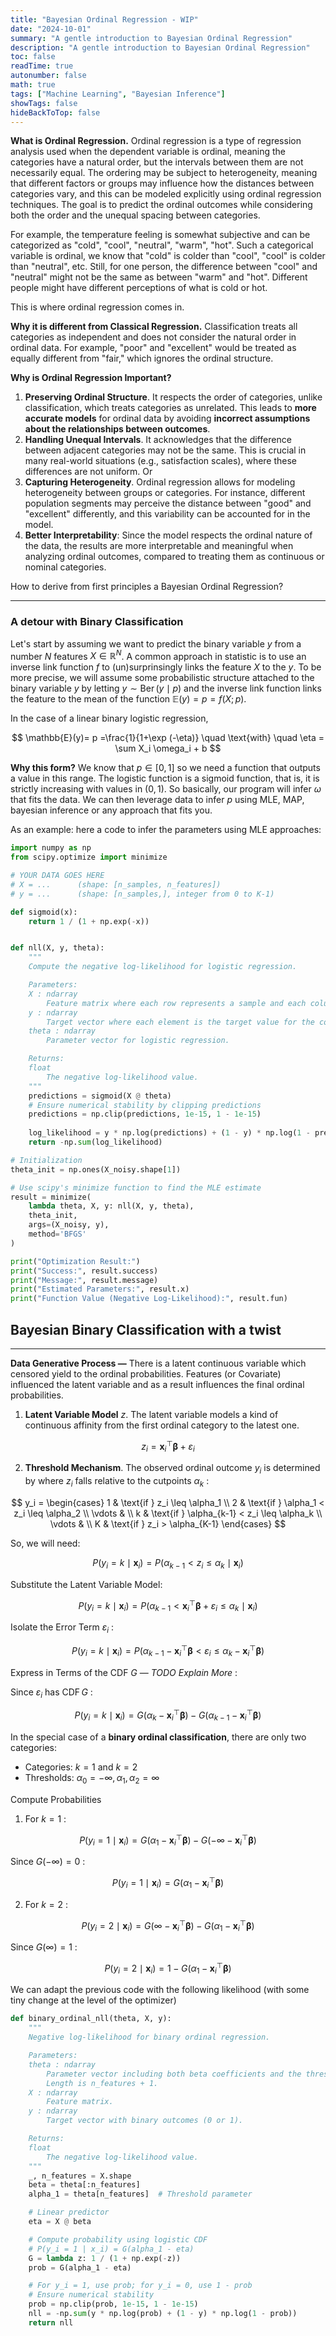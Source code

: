 ```yaml
---
title: "Bayesian Ordinal Regression - WIP"
date: "2024-10-01"
summary: "A gentle introduction to Bayesian Ordinal Regression"
description: "A gentle introduction to Bayesian Ordinal Regression"
toc: false
readTime: true
autonumber: false
math: true
tags: ["Machine Learning", "Bayesian Inference"]
showTags: false
hideBackToTop: false
---
```


**What is Ordinal Regression.**  Ordinal regression is a type of regression analysis used when the dependent variable is ordinal, meaning the categories have a natural order, but the intervals between them are not necessarily equal. 
The ordering may be subject to heterogeneity, meaning that different factors or groups may influence how the distances between categories vary, and this can be modeled explicitly using ordinal regression techniques.
The goal is to predict the ordinal outcomes while considering both the order and the unequal spacing between categories. 

For example, the temperature feeling is somewhat subjective and can be categorized as "cold", "cool", "neutral", "warm", "hot". 
Such a categorical variable is ordinal, we know that "cold" is colder than "cool", "cool" is colder than "neutral", etc.
Still, for one person, the difference between "cool" and "neutral" might not be the same as between "warm" and "hot".
Different people might have different perceptions of what is cold or hot.

This is where ordinal regression comes in.

**Why it is different from Classical Regression.** Classification treats all categories as independent and does not consider the natural order in ordinal data. For example, "poor" and "excellent" would be treated as equally different from "fair," which ignores the ordinal structure.

**Why is Ordinal Regression Important?**

1. **Preserving Ordinal Structure**. It respects the order of categories, unlike classification, which treats categories as unrelated. This leads to **more accurate models** for ordinal data by avoiding **incorrect assumptions about the relationships between outcomes**.
2. **Handling Unequal Intervals**. It acknowledges that the difference between adjacent categories may not be the same. This is crucial in many real-world situations (e.g., satisfaction scales), where these differences are not uniform. Or 
3. **Capturing Heterogeneity**. Ordinal regression allows for modeling heterogeneity between groups or categories. For instance, different population segments may perceive the distance between "good" and "excellent" differently, and this variability can be accounted for in the model.
4. **Better Interpretability**: Since the model respects the ordinal nature of the data, the results are more interpretable and meaningful when analyzing ordinal outcomes, compared to treating them as continuous or nominal categories.

How to derive from first principles a Bayesian Ordinal Regression?

---
### A detour with Binary Classification

Let's start by assuming we want to predict the binary variable $y$ from a number $N$ features $X \in \mathbb{R}^N$. 
A common approach in statistic is to use an inverse link function $f$ to (un)surprinsingly links the feature $X$ to the $y$. 
To be more precise, we will assume some probabilistic structure attached to the binary variable $y$ by letting $y \sim \operatorname{Ber}(y \mid p)$ and the inverse link function links the feature to the mean of the function $\mathbb{E}(y)=p=f(X ; p)$.

In the case of a linear binary logistic regression, 

$$ 
\mathbb{E}(y)= p =\frac{1}{1+\exp (-\eta)} \quad \text{with} \quad \eta = \sum X_i \omega_i + b
$$

**Why this form?**
We know that $p \in [0,1]$ so we need a function that outputs a value in this range.
The logistic function is a sigmoid function, that is, it is strictly increasing with values in $(0,1)$.
So basically, our program will infer $\omega$ that fits the data.
We can then leverage data to infer $p$ using MLE, MAP, bayesian inference or any approach that fits you.

As an example: here a code to infer the parameters using MLE approaches: 
```python
import numpy as np
from scipy.optimize import minimize

# YOUR DATA GOES HERE
# X = ...      (shape: [n_samples, n_features])
# y = ...      (shape: [n_samples,], integer from 0 to K-1)

def sigmoid(x):
    return 1 / (1 + np.exp(-x))


def nll(X, y, theta):
    """
    Compute the negative log-likelihood for logistic regression.

    Parameters:
    X : ndarray
        Feature matrix where each row represents a sample and each column represents a feature.
    y : ndarray
        Target vector where each element is the target value for the corresponding sample.
    theta : ndarray
        Parameter vector for logistic regression.

    Returns:
    float
        The negative log-likelihood value.
    """
    predictions = sigmoid(X @ theta)
    # Ensure numerical stability by clipping predictions
    predictions = np.clip(predictions, 1e-15, 1 - 1e-15)
    
    log_likelihood = y * np.log(predictions) + (1 - y) * np.log(1 - predictions)
    return -np.sum(log_likelihood)

# Initialization 
theta_init = np.ones(X_noisy.shape[1])

# Use scipy's minimize function to find the MLE estimate
result = minimize(
    lambda theta, X, y: nll(X, y, theta),
    theta_init,
    args=(X_noisy, y),
    method='BFGS'
)

print("Optimization Result:")
print("Success:", result.success)
print("Message:", result.message)
print("Estimated Parameters:", result.x)
print("Function Value (Negative Log-Likelihood):", result.fun)
```



## Bayesian Binary Classification with a twist
---

**Data Generative Process —** There is a latent continuous variable which censored yield to the ordinal probabilities. Features (or Covariate) influenced the latent variable and as a result influences the final ordinal probabilities.

1. **Latent Variable Model** $z$. The latent variable models a kind of continuous affinity from the first ordinal category to the latest one.

$$
z_i =\mathbf{x}_i^{\top} \boldsymbol{\beta}+\varepsilon_i
$$

2. **Threshold Mechanism**.
The observed ordinal outcome $y_i$ is determined by where $z_i$ falls relative to the cutpoints $\alpha_k$ :

$$
y_i = \begin{cases}
1 & \text{if } z_i \leq \alpha_1 \\
2 & \text{if } \alpha_1 < z_i \leq \alpha_2 \\
\vdots & \\
k & \text{if } \alpha_{k-1} < z_i \leq \alpha_k \\
\vdots & \\
K & \text{if } z_i > \alpha_{K-1}
\end{cases}
$$

So, we will need:

$$
P(y_i=k \mid \mathbf{x}_i) = P(\alpha_{k-1} < z_i \leq \alpha_k \mid \mathbf{x}_i)
$$

Substitute the Latent Variable Model:

$$
P\left(y_i=k \mid \mathbf{x}_i\right)=P\left(\alpha_{k-1}<\mathbf{x}_i^{\top} \boldsymbol{\beta}+\varepsilon_i \leq \alpha_k \mid \mathbf{x}_i\right)
$$

Isolate the Error Term $\varepsilon_i$ :

$$P\left(y_i=k \mid \mathbf{x}_i\right)=P\left(\alpha_{k-1}-\mathbf{x}_i^{\top} \boldsymbol{\beta}<\varepsilon_i \leq \alpha_k-\mathbf{x}_i^{\top} \boldsymbol{\beta}\right)$$

Express in Terms of the CDF $G$ — *TODO Explain More* :

Since $\varepsilon_i$ has $\operatorname{CDF} G$ :

$$
P\left(y_i=k \mid \mathbf{x}_i\right)=G\left(\alpha_k-\mathbf{x}_i^{\top} \boldsymbol{\beta}\right)-G\left(\alpha_{k-1}-\mathbf{x}_i^{\top} \boldsymbol{\beta}\right)
$$

In the special case of a **binary ordinal classification**, there are only two categories:
- Categories: $k=1$ and $k=2$
- Thresholds: $\alpha_0=-\infty, \alpha_1, \alpha_2=\infty$

Compute Probabilities
1. For $k=1$ :

$$
P\left(y_i=1 \mid \mathbf{x}_i\right)=G\left(\alpha_1-\mathbf{x}_i^{\top} \boldsymbol{\beta}\right)-G\left(-\infty-\mathbf{x}_i^{\top} \boldsymbol{\beta}\right)
$$


Since $G(-\infty)=0$ :

$$
P\left(y_i=1 \mid \mathbf{x}_i\right)=G\left(\alpha_1-\mathbf{x}_i^{\top} \boldsymbol{\beta}\right)
$$

2. For $k=2$ :

$$
P\left(y_i=2 \mid \mathbf{x}_i\right)=G\left(\infty-\mathbf{x}_i^{\top} \boldsymbol{\beta}\right)-G\left(\alpha_1-\mathbf{x}_i^{\top} \boldsymbol{\beta}\right)
$$


Since $G(\infty)=1$ :

$$
P\left(y_i=2 \mid \mathbf{x}_i\right)=1-G\left(\alpha_1-\mathbf{x}_i^{\top} \boldsymbol{\beta}\right)
$$

We can adapt the previous code with the following likelihood (with some tiny change at the level of the optimizer)

```python
def binary_ordinal_nll(theta, X, y):
    """
    Negative log-likelihood for binary ordinal regression.

    Parameters:
    theta : ndarray
        Parameter vector including both beta coefficients and the threshold alpha_1.
        Length is n_features + 1.
    X : ndarray
        Feature matrix.
    y : ndarray
        Target vector with binary outcomes (0 or 1).

    Returns:
    float
        The negative log-likelihood value.
    """
    _, n_features = X.shape
    beta = theta[:n_features]
    alpha_1 = theta[n_features]  # Threshold parameter

    # Linear predictor
    eta = X @ beta

    # Compute probability using logistic CDF
    # P(y_i = 1 | x_i) = G(alpha_1 - eta)
    G = lambda z: 1 / (1 + np.exp(-z))
    prob = G(alpha_1 - eta)

    # For y_i = 1, use prob; for y_i = 0, use 1 - prob
    # Ensure numerical stability
    prob = np.clip(prob, 1e-15, 1 - 1e-15)
    nll = -np.sum(y * np.log(prob) + (1 - y) * np.log(1 - prob))
    return nll
```







